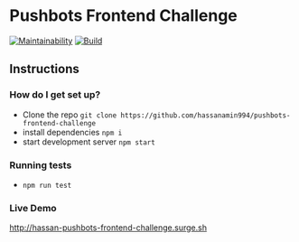 # Pushbots Frontend Challenge 
[![Maintainability](https://api.codeclimate.com/v1/badges/8ee8bb96d82f87deab46/maintainability)](https://codeclimate.com/github/hassanamin994/pushbots-frontend-challenge/maintainability) [![Build](https://api.travis-ci.org/hassanamin994/pushbots-frontend-challenge.svg?branch=master)](https://api.travis-ci.org/hassanamin994/pushbots-frontend-challenge.svg?branch=master)

## Instructions
### How do I get set up?
- Clone the repo
 `git clone https://github.com/hassanamin994/pushbots-frontend-challenge`
- install dependencies
 `npm i`
- start development server
 `npm start`

### Running tests
- `npm run test`
### Live Demo
http://hassan-pushbots-frontend-challenge.surge.sh